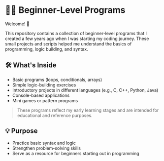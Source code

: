 # 🧑‍💻 Beginner-Level Programs

Welcome! 👋

This repository contains a collection of beginner-level programs that I created a few years ago when I was starting my coding journey. These small projects and scripts helped me understand the basics of programming, logic building, and syntax.

## 🛠️ What's Inside

- Basic programs (loops, conditionals, arrays)
- Simple logic-building exercises
- Introductory projects in different languages (e.g., C, C++, Python, Java)
- Console-based applications
- Mini games or pattern programs

> These programs reflect my early learning stages and are intended for educational and reference purposes.

## 💡 Purpose

- Practice basic syntax and logic
- Strengthen problem-solving skills
- Serve as a resource for beginners starting out in programming


